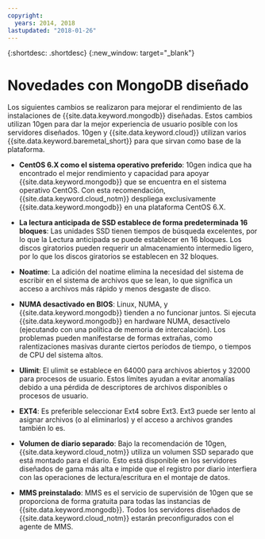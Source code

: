 ```yaml
---
copyright:
  years: 2014, 2018
lastupdated: "2018-01-26"
---
```


{:shortdesc: .shortdesc}
{:new_window: target="_blank"}

# Novedades con <!--installations--> MongoDB diseñado

Los siguientes cambios se realizaron para mejorar el rendimiento de las instalaciones de {{site.data.keyword.mongodb}} diseñadas. Estos cambios utilizan 10gen para dar la mejor experiencia de usuario posible con los servidores diseñados. 10gen y {{site.data.keyword.cloud}} utilizan varios {{site.data.keyword.baremetal_short}} para que sirvan como base de la plataforma. <!--{{site.data.keyword.baremetal_short}} provide a consistent high performance set of available resources that cannot be matched in shared resource, multi-tenant platforms.-->  

* **CentOS 6.X como el sistema operativo preferido**: 10gen indica que ha encontrado el mejor rendimiento y capacidad para apoyar {{site.data.keyword.mongodb}} que se encuentra en el sistema operativo CentOS. Con esta recomendación, {{site.data.keyword.cloud_notm}} despliega exclusivamente {{site.data.keyword.mongodb}} en una plataforma CentOS 6.X.

* **La lectura anticipada de SSD establece de forma predeterminada 16 bloques**: Las unidades SSD tienen tiempos de búsqueda excelentes, por lo que la Lectura anticipada se puede establecer en 16 bloques. Los discos giratorios pueden requerir un almacenamiento intermedio ligero, por lo que los discos giratorios se establecen en 32 bloques.

* **Noatime**: La adición del noatime elimina la necesidad del sistema de escribir en el sistema de archivos que se lean, lo que significa un acceso a archivos más rápido y menos desgaste de disco.

* **NUMA desactivado en BIOS**: Linux, NUMA, y {{site.data.keyword.mongodb}} tienden a no funcionar juntos. Si ejecuta {{site.data.keyword.mongodb}} en hardware NUMA, desactívelo (ejecutando con una política de memoria de intercalación). Los problemas pueden manifestarse de formas extrañas, como ralentizaciones masivas durante ciertos períodos de tiempo, o tiempos de CPU del sistema altos.

* **Ulimit**: El ulimit se establece en 64000 para archivos abiertos y 32000 para procesos de usuario. Estos límites ayudan a evitar anomalías debido a una pérdida de descriptores de archivos disponibles o procesos de usuario.

* **EXT4**: Es preferible seleccionar Ext4 sobre Ext3. Ext3 puede ser lento al asignar archivos (o al eliminarlos) y el acceso a archivos grandes también lo es.

* **Volumen de diario separado**: Bajo la recomendación de 10gen, {{site.data.keyword.cloud_notm}} utiliza un volumen SSD separado que está montado para el diario. Esto está disponible en los servidores diseñados de gama más alta e impide que el registro por diario interfiera con las operaciones de lectura/escritura en el montaje de datos.

* **MMS preinstalado**: MMS es el servicio de supervisión de 10gen que se proporciona de forma gratuita para todas las instancias de {{site.data.keyword.mongodb}}. Todos los servidores diseñados de {{site.data.keyword.cloud_notm}} estarán preconfigurados con el agente de MMS.

